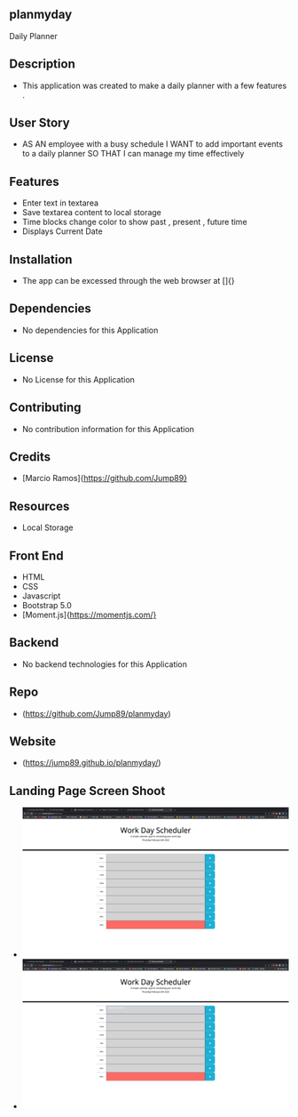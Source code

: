 ## planmyday

Daily Planner 

## Description 

* This application was created to make a daily planner with a few features  . 

## User Story 

* AS AN employee with a busy schedule
I WANT to add important events to a daily planner
SO THAT I can manage my time effectively

## Features

* Enter text in textarea
* Save textarea content to local storage
* Time blocks change color to show past , present , future time
* Displays Current Date 

## Installation

* The app can be excessed through the web browser at []{}

## Dependencies

* No dependencies for this Application 

## License

* No License for this Application 

## Contributing 

* No contribution information for this Application 

## Credits 

* [Marcio Ramos]{https://github.com/Jump89}

## Resources 

 * Local Storage

## Front End

* HTML
* CSS
* Javascript
* Bootstrap 5.0
* [Moment.js]{https://momentjs.com/}

## Backend

* No backend technologies for this Application 

## Repo

* (https://github.com/Jump89/planmyday)

## Website

* (https://jump89.github.io/planmyday/)

## Landing Page Screen Shoot

* ![](assets/image/Landingpage.png)
* ![](assets/image/Textarea.png)